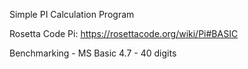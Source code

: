 Simple PI Calculation Program

Rosetta Code Pi: https://rosettacode.org/wiki/Pi#BASIC

Benchmarking - MS Basic 4.7 - 40 digits
